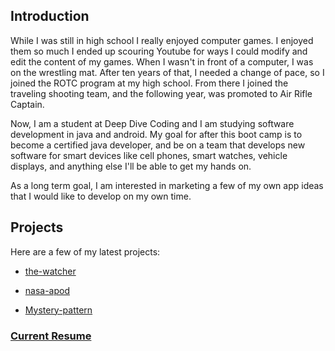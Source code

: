 
## Introduction

While I was still in high school I really enjoyed computer games. I enjoyed them so much I ended up scouring Youtube for ways I could modify and edit the content of my games. When I wasn't in front of a computer, I was on the wrestling mat. After ten years of that, I needed a change of pace, so I joined the ROTC program at my high school. From there I joined the traveling shooting team, and the following year, was promoted to Air Rifle Captain.

Now, I am a student at Deep Dive Coding and I am studying software development in java and android. My goal for after this boot camp is to become a certified java developer, and be on a team that develops new software for smart devices like cell phones, smart watches, vehicle displays, and anything else I'll be able to get my hands on.

As a long term goal, I am interested in marketing a few of my own app ideas that I would like to develop on my own time.

## Projects

Here are a few of my latest projects:

* [the-watcher](https://github.com/TraceDecker/the-watcher)

* [nasa-apod](https://github.com/TraceDecker/nasa-apod)

* [Mystery-pattern](https://github.com/TraceDecker/mystery-pattern)

### [Current Resume](trace-resume.pdf)
